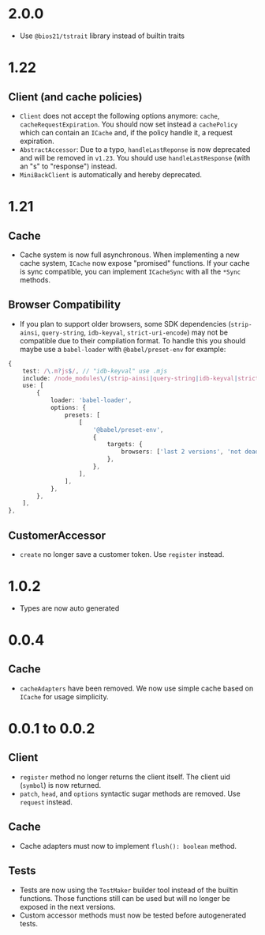 # 2.0.0
- Use `@bios21/tstrait` library instead of builtin traits

# 1.22
## Client (and cache policies)
- `Client` does not accept the following options anymore: `cache`, `cacheRequestExpiration`. You should now set instead a `cachePolicy` which can contain an `ICache` and, if the policy handle it, a request expiration.
- `AbstractAccessor`: Due to a typo, `handleLastReponse` is now deprecated and will be removed in `v1.23`. You should use `handleLastResponse` (with an "s" to "response") instead.
- `MiniBackClient` is automatically and hereby deprecated.

# 1.21
## Cache
- Cache system is now full asynchronous. When implementing a new cache system, `ICache` now expose "promised" functions. If your cache is sync compatible, you can implement `ICacheSync` with all the `*Sync` methods.

## Browser Compatibility
- If you plan to support older browsers, some SDK dependencies (`strip-ainsi`, `query-string`, `idb-keyval`, `strict-uri-encode`) may not be compatible due to their compilation format. To handle this you should maybe use a `babel-loader` with `@babel/preset-env` for example:
```ts
{
    test: /\.m?js$/, // "idb-keyval" use .mjs
    include: /node_modules\/(strip-ainsi|query-string|idb-keyval|strict-uri-encode)/,
    use: [
        {
            loader: 'babel-loader',
            options: {
                presets: [
                    [
                        '@babel/preset-env',
                        {
                            targets: {
                                browsers: ['last 2 versions', 'not dead'],
                            },
                        },
                    ],
                ],
            },
        },
    ],
},
```

## CustomerAccessor
- `create` no longer save a customer token. Use `register` instead.

# 1.0.2
- Types are now auto generated

# 0.0.4
## Cache
- `cacheAdapters` have been removed. We now use simple cache based on `ICache` for usage simplicity.

# 0.0.1 to 0.0.2
## Client
- `register` method no longer returns the client itself. The client uid (`symbol`) is now returned.
- `patch`, `head`, and `options` syntactic sugar methods are removed. Use `request` instead.

## Cache
- Cache adapters must now to implement `flush(): boolean` method.

## Tests
- Tests are now using the `TestMaker` builder tool instead of the builtin functions. Those functions still can be used but will no longer be exposed in the next versions.
- Custom accessor methods must now be tested before autogenerated tests.
